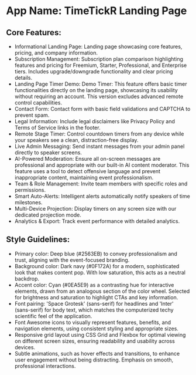 # **App Name**: TimeTickR Landing Page

## Core Features:

- Informational Landing Page: Landing page showcasing core features, pricing, and company information.
- Subscription Management: Subscription plan comparison highlighting features and pricing for Freemium, Starter, Professional, and Enterprise tiers. Includes upgrade/downgrade functionality and clear pricing details.
- Landing Page Timer Demo: Demo Timer: This feature offers basic timer functionalities directly on the landing page, showcasing its usability without requiring an account. This version excludes advanced remote control capabilities.
- Contact Form: Contact form with basic field validations and CAPTCHA to prevent spam.
- Legal Information: Include legal disclaimers like Privacy Policy and Terms of Service links in the footer.
- Remote Stage Timer: Control countdown timers from any device while your speakers see a clean, distraction-free display.
- Live Admin Messaging: Send instant messages from your admin panel directly to speaker screens.
- AI-Powered Moderation: Ensure all on-screen messages are professional and appropriate with our built-in AI content moderator. This feature uses a tool to detect offensive language and prevent inappropriate content, maintaining event professionalism.
- Team & Role Management: Invite team members with specific roles and permissions.
- Smart Auto-Alerts: Intelligent alerts automatically notify speakers of time milestones.
- Multi-Device Projection: Display timers on any screen size with our dedicated projection mode.
- Analytics & Export: Track event performance with detailed analytics.

## Style Guidelines:

- Primary color: Deep blue (#2563EB) to convey professionalism and trust, aligning with the event-focused branding.
- Background color: Dark navy (#0F172A) for a modern, sophisticated look that makes content pop. With low saturation, this acts as a neutral backdrop.
- Accent color: Cyan (#0EA5E9) as a contrasting hue for interactive elements, drawn from an analogous section of the color wheel. Selected for brightness and saturation to highlight CTAs and key information.
- Font pairing: 'Space Grotesk' (sans-serif) for headlines and 'Inter' (sans-serif) for body text, which matches the computerized techy scientific feel of the application.
- Font Awesome icons to visually represent features, benefits, and navigation elements, using consistent styling and appropriate sizes.
- Responsive grid layout using CSS Grid and Flexbox for optimal viewing on different screen sizes, ensuring readability and usability across devices.
- Subtle animations, such as hover effects and transitions, to enhance user engagement without being distracting. Emphasis on smooth, professional interactions.
